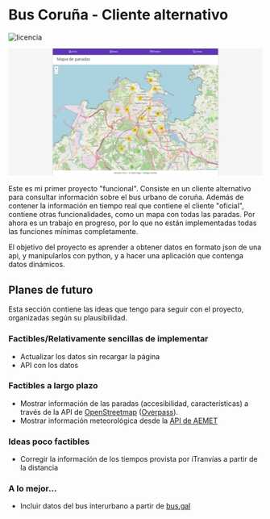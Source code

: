# Bus Coruña - Cliente alternativo
![licencia](https://img.shields.io/github/license/delthia/bus-coruna-api)

![Captura de pantalla del mapa](screenshot.png)

Este es mi primer proyecto "funcional". Consiste en un cliente alternativo para consultar información sobre el bus urbano de coruña. Además de contener la información en tiempo real que contiene el cliente "oficial", contiene otras funcionalidades, como un mapa con todas las paradas. Por ahora es un trabajo en progreso, por lo que no están implementadas todas las funciones mínimas completamente.

El objetivo del proyecto es aprender a obtener datos en formato json de una api, y manipularlos con python, y a hacer una aplicación que contenga datos dinámicos.

## Planes de futuro
Esta sección contiene las ideas que tengo para seguir con el proyecto, organizadas según su plausibilidad.
### Factibles/Relativamente sencillas de implementar
- Actualizar los datos sin recargar la página
- API con los datos
### Factibles a largo plazo
- Mostrar información de las paradas (accesibilidad, características) a través de la API de [OpenStreetmap](https://osm.org) ([Overpass](https://overpass-api.de)).
- Mostrar información meteorológica desde la [API de AEMET](https://opendata.aemet.es)
### Ideas poco factibles
- Corregir la información de los tiempos provista por iTranvías a partir de la distancia
### A lo mejor...
- Incluir datos del bus interurbano a partir de [bus.gal](https://bus.gal)